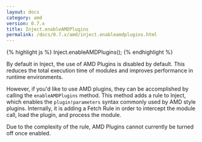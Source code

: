 ```yaml
---
layout: docs
category: amd
version: 0.7.x
title: Inject.enableAMDPlugins
permalink: /docs/0.7.x/amd/inject.enableamdplugins.html
---
```


{% highlight js %}
Inject.enableAMDPlugins();
{% endhighlight %}

By default in Inject, the use of AMD Plugins is disabled by default. This reduces the total execution time of modules and improves performance in runtime environments.

However, if you'd like to use AMD plugins, they can be accomplished by calling the `enableAMDPlugins` method. This method adds a rule to Inject, which enables the `plugin!parameters` syntax commonly used by AMD style plugins. Internally, it is adding a Fetch Rule in order to intercept the module call, load the plugin, and process the module.

Due to the complexity of the rule, AMD Plugins cannot currently be turned off once enabled.
